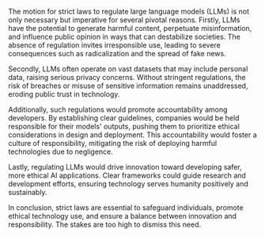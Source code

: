 The motion for strict laws to regulate large language models (LLMs) is not only necessary but imperative for several pivotal reasons. Firstly, LLMs have the potential to generate harmful content, perpetuate misinformation, and influence public opinion in ways that can destabilize societies. The absence of regulation invites irresponsible use, leading to severe consequences such as radicalization and the spread of fake news.

Secondly, LLMs often operate on vast datasets that may include personal data, raising serious privacy concerns. Without stringent regulations, the risk of breaches or misuse of sensitive information remains unaddressed, eroding public trust in technology.

Additionally, such regulations would promote accountability among developers. By establishing clear guidelines, companies would be held responsible for their models' outputs, pushing them to prioritize ethical considerations in design and deployment. This accountability would foster a culture of responsibility, mitigating the risk of deploying harmful technologies due to negligence.

Lastly, regulating LLMs would drive innovation toward developing safer, more ethical AI applications. Clear frameworks could guide research and development efforts, ensuring technology serves humanity positively and sustainably.

In conclusion, strict laws are essential to safeguard individuals, promote ethical technology use, and ensure a balance between innovation and responsibility. The stakes are too high to dismiss this need.